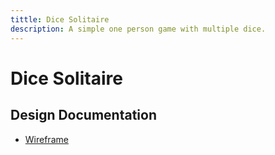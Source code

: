 ```yaml
---
tittle: Dice Solitaire
description: A simple one person game with multiple dice.
---
```

# Dice Solitaire

## Design Documentation

* [Wireframe](wireframe.md)
